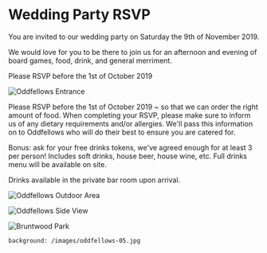 # Wedding Party RSVP

You are invited to our wedding party on Saturday the 9th of November 2019.

We would love for you to be there to join us for an afternoon and evening of board games, food, drink, and general merriment.

Please RSVP before the 1st of October 2019

![Oddfellows Entrance](/images/oddfellows-01.jpg)

Please RSVP before the 1st of October 2019 ~ so that we can order the right amount of food. When completing your RSVP, please make sure to inform us of any dietary requirements and/or allergies. We'll pass this information on to Oddfellows who will do their best to ensure you are catered for.

Bonus: ask for your free drinks tokens, we've agreed enough for at least 3 per person! Includes soft drinks, house beer, house wine, etc. Full drinks menu will be available on site.

Drinks available in the private bar room upon arrival.


![Oddfellows Outdoor Area](/images/oddfellows-02.jpg)

![Oddfellows Side View](/images/oddfellows-03.jpg)

![Bruntwood Park](/images/oddfellows-05.jpg)

```background: /images/oddfellows-05.jpg```
